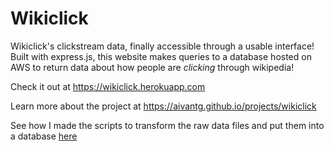 # Wikiclick

Wikiclick's clickstream data, finally accessible through a usable interface! Built with express.js, this website makes queries to a database hosted on AWS to return data about how people are _clicking_ through wikipedia! 

Check it out at https://wikiclick.herokuapp.com

Learn more about the project at https://aivantg.github.io/projects/wikiclick

See how I made the scripts to transform the raw data files and put them into a database [here](scripts)
